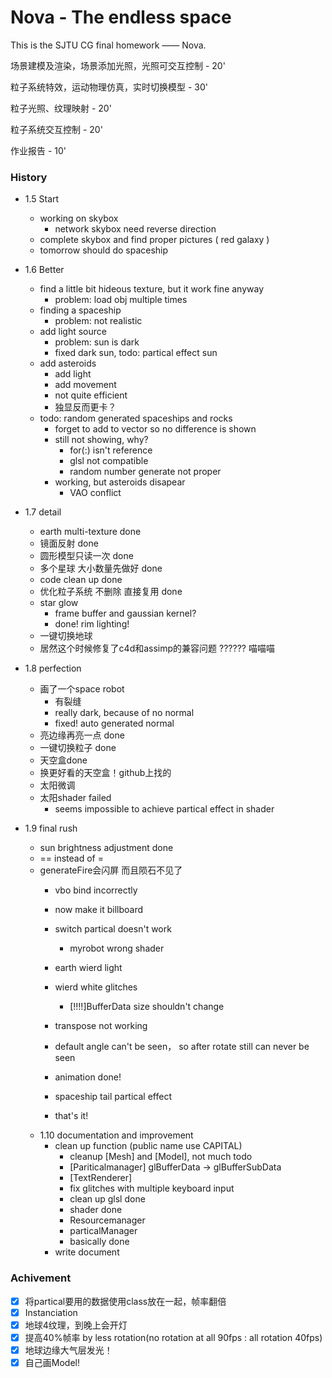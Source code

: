 # Nova - The endless space

This is the SJTU CG final homework —— Nova.  



场景建模及渲染，场景添加光照，光照可交互控制 - 20'

粒子系统特效，运动物理仿真，实时切换模型 - 30'

粒子光照、纹理映射 - 20'

粒子系统交互控制 - 20'

作业报告 - 10'



### History

* 1.5 Start
  * working on skybox
    * network skybox need reverse direction
  * complete skybox and find proper pictures ( red galaxy )
  * tomorrow should do spaceship
* 1.6 Better
  * find a little bit hideous texture, but it work fine anyway
    * problem: load obj multiple times
  * finding a spaceship
    * problem: not realistic
  * add light source
    * problem: sun is dark 
    * fixed dark sun, todo: partical effect sun
  * add asteroids
    * add light
    * add movement
    * not quite efficient
    * 独显反而更卡？
  * todo: random generated spaceships and rocks
    * forget to add to vector so no difference is shown
    * still not showing, why?
      * for(:) isn't reference
      * glsl not compatible
      * random number generate not proper
    * working, but asteroids disapear
      * VAO conflict
* 1.7 detail

  * earth multi-texture done
  * 镜面反射 done
  * 圆形模型只读一次 done
  * 多个星球 大小数量先做好 done
  * code clean up done
  * 优化粒子系统 不删除 直接复用 done
  * star glow
    * frame buffer and gaussian kernel?
    * done! rim lighting!
  * 一键切换地球
  * 居然这个时候修复了c4d和assimp的兼容问题 ?????? 喵喵喵
* 1.8 perfection
  * 画了一个space robot
    * 有裂缝
    * really dark, because of no normal
    * fixed! auto generated normal
  * 亮边缘再亮一点 done
  * 一键切换粒子  done
  * 天空盒done
  * 换更好看的天空盒！github上找的
  * 太阳微调
  * 太阳shader failed
    * seems impossible to achieve partical effect in shader
* 1.9 final rush
  * sun brightness adjustment done
  * == instead of =
  * generateFire会闪屏 而且陨石不见了
    * vbo bind incorrectly
    * now make it billboard
    * switch partical doesn't work
      * myrobot wrong shader
    * earth wierd light
    * wierd white glitches
      * [!!!!]BufferData size shouldn't change
    * transpose not working
    * default angle can't be seen， so after rotate still can never be seen
    * animation done!

    * spaceship tail partical effect
    * that's it!
  * 1.10 documentation and improvement
      * clean up function (public name use CAPITAL)
        * cleanup [Mesh] and [Model], not much todo
        * [Pariticalmanager] glBufferData -> glBufferSubData
        * [TextRenderer]
        * fix glitches with multiple keyboard input
        * clean up glsl done
        * shader done
        * Resourcemanager
        * particalManager
        * basically done
      * write document

### Achivement

- [x] 将partical要用的数据使用class放在一起，帧率翻倍
- [x] Instanciation
- [x] 地球4纹理，到晚上会开灯
- [x] 提高40%帧率 by less rotation(no rotation at all 90fps : all rotation 40fps)
- [x] 地球边缘大气层发光！
- [x] 自己画Model!
